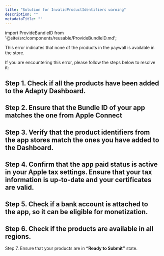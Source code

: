 ```yaml
---
title: "Solution for InvalidProductIdentifiers warning"
description: ""
metadataTitle: ""
---
```


import ProvideBundleID from '@site/src/components/reusable/ProvideBundleID.md';

This error indicates that none of the products in the paywall is available in the store.

If you are encountering this error, please follow the steps below to resolve it:

## Step 1. Check if all the products have been added to the Adapty Dashboard.



## Step 2. Ensure that the Bundle ID of your app matches the one from Apple Connect

<ProvideBundleID />

## Step 3. Verify that the product identifiers from the app stores match the ones you have added to the Dashboard. 

## Step 4. Confirm that the app paid status is active in your Apple tax settings. Ensure that your tax information is up-to-date and your certificates are valid.

## Step 5. Check if a bank account is attached to the app, so it can be eligible for monetization.

## Step 6. Check if the products are available in all regions.



Step 7. Ensure that your products are in **“Ready to Submit”** state.
